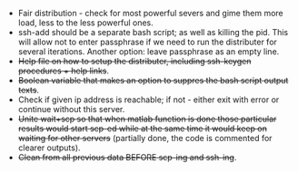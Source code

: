 * Fair distribution - check for most powerful severs and gime them more load, less to the less powerful ones.  
* ssh-add should be a separate bash script; as well as killing the pid. This will allow not to enter passphrase if we need to run the distributer for several iterations. Another option: leave passphrase as an empty line.  
* ~~Help file on how to setup the distributer, including ssh-keygen procedures + help links~~.  
* ~~Boolean variable that makes an option to suppres the bash script output texts~~.  
* Check if given ip address is reachable; if not - either exit with error or continue without this server.  
* ~~Unite wait+scp so that when matlab function is done those particular results would start scp-ed while at the same time it would keep on waiting for other servers~~ (partially done, the code is commented for clearer outputs).  
* ~~Clean from all previous data BEFORE scp-ing and ssh-ing~~.   

